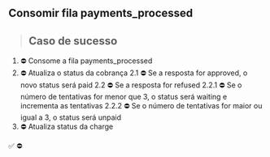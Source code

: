 ## Consomir fila payments_processed

> ## Caso de sucesso

1. ⛔ Consome a fila payments_processed
2. ⛔ Atualiza o status da cobrança
  2.1 ⛔ Se a resposta for approved, o novo status será paid
  2.2 ⛔ Se a resposta for refused
    2.2.1 ⛔ Se o número de tentativas for menor que 3, o status será waiting e incrementa as tentativas
    2.2.2 ⛔ Se o número de tentativas for maior ou igual a 3, o status será unpaid
3. ⛔ Atualiza status da charge

✅
⛔